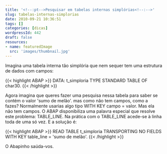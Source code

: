 ```yaml
---
title: '<!--:pt-->Pesquisar em tabelas internas simplórias<!--:-->'
slug: tabelas-internas-simplorias
date: 2010-09-21 10:36:51
tags: []
categories: [dicas]
wordpressId: 442
draft: false
resources:
- name: featuredImage
  src: 'images/thumbnail.jpg'
---
```

Imagina uma tabela interna tão simplória que nem sequer tem uma estrutura de dados com campos:


{{< highlight ABAP >}}
DATA: t_simploria TYPE STANDARD TABLE OF char30.
{{< /highlight >}}

Agora imagina que queres fazer uma pesquisa nessa tabela para saber se contém o valor 'sumo de melão'. mas como não tem campos, como a fazes? Normalmente usarias algo tipo WITH KEY campo = valor. Mas ela não tem campos. O ABAP disponibiliza uma palavra especial que resolve este problema: TABLE_LINE. Na prática com o TABLE_LINE acede-se à linha toda de uma só vez. E a solução é:


{{< highlight ABAP >}}
READ TABLE t_simploria
  TRANSPORTING NO FIELDS
  WITH KEY table_line = 'sumo de melão'.
{{< /highlight >}}

O Abapinho saúda-vos.
